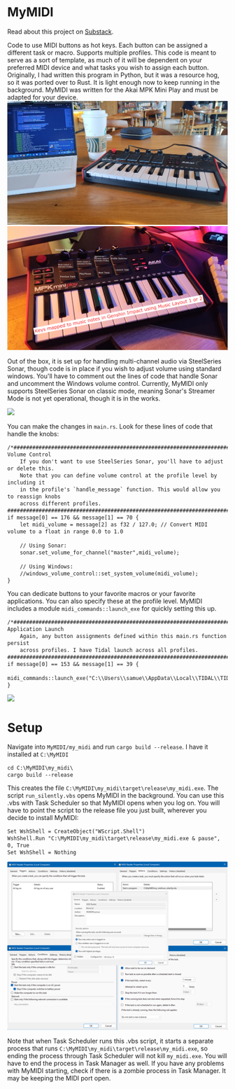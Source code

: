 # MyMIDI
Read about this project on [Substack](https://alshival.substack.com/p/a-coders-guide-to-midi-driven-hotkeys).

Code to use MIDI buttons as hot keys. Each button can be assigned a different task or macro. Supports multiple profiles. This code is meant to serve as a sort of template, as much of it will be dependent on your preferred MIDI device and what tasks you wish to assign each button.
Originally, I had written this program in Python, but it was a resource hog, so it was ported over to Rust. It is light enough now to keep running in the background. MyMIDI was written for the Akai MPK Mini Play and must be adapted for your device.
<img src="https://github.com/alshival/MyMIDI/blob/main/media/IMG_20240406_140035397.jpg">
<img src="https://github.com/alshival/MyMIDI/blob/main/media/IMG_20240405_1927445722.jpg">

Out of the box, it is set up for handling multi-channel audio via SteelSeries Sonar, though code is in place if you wish to adjust volume using standard windows. You'll have to comment out the lines of code that handle Sonar and uncomment the Windows volume control. Currently, MyMIDI only supports SteelSeries Sonar on classic mode, meaning Sonar's Streamer Mode is not yet operational, though it is in the works.

<img src="https://github.com/alshival/MyMIDI/blob/main/media/demo.gif">

You can make the changes in `main.rs`. Look for these lines of code that handle the knobs:
```
/*###############################################################################
Volume Control
    If you don't want to use SteelSeries Sonar, you'll have to adjust or delete this.
    Note that you can define volume control at the profile level by including it 
    in the profile's `handle_message` function. This would allow you to reassign knobs
    across different profiles. 
###############################################################################*/
if message[0] == 176 && message[1] == 70 {
    let midi_volume = message[2] as f32 / 127.0; // Convert MIDI volume to a float in range 0.0 to 1.0
    
    // Using Sonar:
    sonar.set_volume_for_channel("master",midi_volume);

    // Using Windows:
    //windows_volume_control::set_system_volume(midi_volume);
}
```
You can dedicate buttons to your favorite macros or your favorite applications. You can also specify these at the profile level. MyMIDI includes a module `midi_commands::launch_exe` for quickly setting this up.
```
/*###############################################################################
Application Launch 
    Again, any button assignments defined within this main.rs function persist
    across profiles. I have Tidal launch across all profiles.
###############################################################################*/
if message[0] == 153 && message[1] == 39 {
    midi_commands::launch_exe("C:\\Users\\samue\\AppData\\Local\\TIDAL\\TIDAL.exe");
}
```
<img src="https://github.com/alshival/MyMIDI/blob/main/media/Screenshot%202024-04-08%2014365423.png">

# Setup

Navigate into `MyMIDI/my_midi` and run `cargo build --release`. I have it installed at `C:\MyMIDI`

```
cd C:\MyMIDI\my_midi\
cargo build --release
```

This creates the file `C:\MyMIDI\my_midi\target\release\my_midi.exe`. The script `run_silently.vbs` opens MyMIDI in the background. You can use this .vbs with Task Scheduler so that MyMIDI opens when you log on. You will have to point the script to the release file you just built, wherever you decide to install MyMIDI:
```
Set WshShell = CreateObject("WScript.Shell")
WshShell.Run "C:\MyMIDI\my_midi\target\release\my_midi.exe & pause", 0, True
Set WshShell = Nothing
```
<img src="https://github.com/alshival/MyMIDI/blob/main/media/Screenshot%202024-04-06%20194707.png">

Note that when Task Scheduler runs this .vbs script, it starts a separate process that runs `C:\MyMIDI\my_midi\target\release\my_midi.exe`, so ending the process through Task Scheduler will not kill `my_midi.exe`. You will have to end the process in Task Manager as well. If you have any problems with MyMIDI starting, check if there is a zombie process in Task Manager. It may be keeping the MIDI port open.

